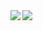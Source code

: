 <!-- ### Hi there 👋 -->

<!--
**KK56ken/KK56ken** is a ✨ _special_ ✨ repository because its `README.md` (this file) appears on your GitHub profile.

Here are some ideas to get you started:

- 🔭 I’m currently working on ...
- 🌱 I’m currently learning ...
- 👯 I’m looking to collaborate on ...
- 🤔 I’m looking for help with ...
- 💬 Ask me about ...
- 📫 How to reach me: ...
- 😄 Pronouns: ...
- ⚡ Fun fact: ...
-->
<a href="https://github.com/KK56ken/github-readme">
  <img align="left" src="https://github-readme-stats.vercel.app/api?username=KK56ken&count_private=true&show_icons=true" />
</a>
<a href="https://github.com/KK56ken/github-readme">
  <img align="left" src="https://github-readme-stats.vercel.app/api/top-langs/?username=KK56ken" />
</a>
